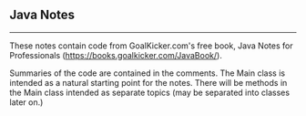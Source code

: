## Java Notes

---

These notes contain code from GoalKicker.com's free book, Java Notes for Professionals (https://books.goalkicker.com/JavaBook/). 

Summaries of the code are contained in the comments. The Main class is intended as a natural starting point for the notes.
There will be methods in the Main class intended as separate topics (may be separated into classes later on.)
